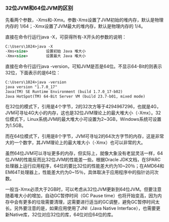 ### 32位JVM和64位JVM的区别

先看两个参数，-Xms和-Xmx。参数-Xms设置了JVM初始的堆内存，默认是物理内存的 1/64；-Xmx设置了JVM最大的堆内存，默认是物理内存的 1/4。

直接在命令行运行java -X，可获得所有-X开头的参数的说明：

```xml
C:\Users\1024>java -X
-Xms<size>        设置初始 Java 堆大小
-Xmx<size>        设置最大 Java 堆大小
```

直接在命令行运行java -version，可知JVM是否是64位。不显示64-Bit的则表示32位，下面表示的是64位：

```xml
C:\Users\1024>java -version
java version "1.7.0_17"
Java(TM) SE Runtime Environment (build 1.7.0_17-b02)
Java HotSpot(TM) 64-Bit Server VM (build 23.7-b01, mixed mode)
```

在32位的模式下，引用是4个字节，2的32次方等于4294967296，也就是4G，JVM可寻址4G大小的内存，这也是32位JVM理论上的最大堆大小（-Xmx）。32位模式下，Linux系统JVM的最大堆大小可设置为2~3GB，Windows系统可设置为1.5GB。

而在64位模式下，引用是8个字节，JVM可寻址2的64次方字节的内存，这是非常大的一个数字，其JVM理论上的最大堆大小（-Xmx）也可以非常的大。

虽然64位JVM可以寻址更多的内存，但实际上，就像大象没有老鼠灵活一样，64位JVM的性能反而比32位JVM的性能差一些。根据Oracle JDK文档，在SPARC处理器上运行应用程序，64位的要比32位的性能差大约为10~20％；在AMD64和EM64T处理器上，性能差大约为0~15％，具体取决于应用程序中的指针访问次数。

一般当-Xmx必须大于2GB时，可以考虑从32位JVM更新到64位JVM。但要注意随着堆大小的增加，自动GC暂停时间（GC Pause time）也将开始变高，因为内存中会有更多的垃圾需要清理，这需要进行适当的GC调整，避免GC暂停时间太长。另外要注意的是，如果应用使用了JNI（Java Native Interface），也需要更新Native库，32位对应32位的库，64位对应64位的库。